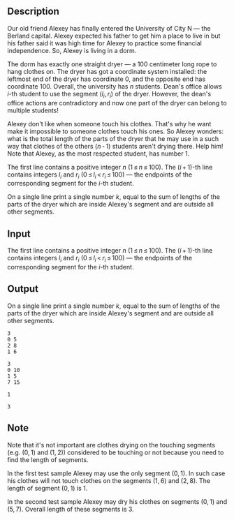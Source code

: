 ## Description

<div><p>Our old friend Alexey has finally entered the University of City N — the Berland capital. Alexey expected his father to get him a place to live in but his father said it was high time for Alexey to practice some financial independence. So, Alexey is living in a dorm. </p><p>The dorm has exactly one straight dryer — a <span class="tex-span">100</span> centimeter long rope to hang clothes on. The dryer has got a coordinate system installed: the leftmost end of the dryer has coordinate <span class="tex-span">0</span>, and the opposite end has coordinate <span class="tex-span">100</span>. Overall, the university has <span class="tex-span"><i>n</i></span> students. Dean's office allows <span class="tex-span"><i>i</i></span>-th student to use the segment <span class="tex-span">(<i>l</i><sub class="lower-index"><i>i</i></sub>, <i>r</i><sub class="lower-index"><i>i</i></sub>)</span> of the dryer. However, the dean's office actions are contradictory and now one part of the dryer can belong to multiple students!</p><p>Alexey don't like when someone touch his clothes. That's why he want make it impossible to someone clothes touch his ones. So Alexey wonders: what is the total length of the parts of the dryer that he may use in a such way that clothes of the others <span class="tex-span">(<i>n</i> - 1)</span> students aren't drying there. Help him! Note that Alexey, as the most respected student, has number 1.</p></div><div class="input-specification"><p>The first line contains a positive integer <span class="tex-span"><i>n</i></span> (<span class="tex-span">1 ≤ <i>n</i> ≤ 100</span>). The <span class="tex-span">(<i>i</i> + 1)</span>-th line contains integers <span class="tex-span"><i>l</i><sub class="lower-index"><i>i</i></sub></span> and <span class="tex-span"><i>r</i><sub class="lower-index"><i>i</i></sub></span> (<span class="tex-span">0 ≤ <i>l</i><sub class="lower-index"><i>i</i></sub> &lt; <i>r</i><sub class="lower-index"><i>i</i></sub> ≤ 100</span>) —&nbsp;the endpoints of the corresponding segment for the <span class="tex-span"><i>i</i></span>-th student.</p></div><div class="output-specification"><p>On a single line print a single number <span class="tex-span"><i>k</i></span>, equal to the sum of lengths of the parts of the dryer which are inside Alexey's segment and are outside all other segments.</p></div>

## Input

<p>The first line contains a positive integer <span class="tex-span"><i>n</i></span> (<span class="tex-span">1 ≤ <i>n</i> ≤ 100</span>). The <span class="tex-span">(<i>i</i> + 1)</span>-th line contains integers <span class="tex-span"><i>l</i><sub class="lower-index"><i>i</i></sub></span> and <span class="tex-span"><i>r</i><sub class="lower-index"><i>i</i></sub></span> (<span class="tex-span">0 ≤ <i>l</i><sub class="lower-index"><i>i</i></sub> &lt; <i>r</i><sub class="lower-index"><i>i</i></sub> ≤ 100</span>) —&nbsp;the endpoints of the corresponding segment for the <span class="tex-span"><i>i</i></span>-th student.</p>

## Output

<p>On a single line print a single number <span class="tex-span"><i>k</i></span>, equal to the sum of lengths of the parts of the dryer which are inside Alexey's segment and are outside all other segments.</p>





```input1
3
0 5
2 8
1 6

```




```input2
3
0 10
1 5
7 15

```




```output1
1

```




```output2
3

```



## Note

<p>Note that it's not important are clothes drying on the touching segments (e.g. <span class="tex-span">(0, 1)</span> and <span class="tex-span">(1, 2)</span>) considered to be touching or not because you need to find the length of segments.</p><p>In the first test sample Alexey may use the only segment <span class="tex-span">(0, 1)</span>. In such case his clothes will not touch clothes on the segments <span class="tex-span">(1, 6)</span> and <span class="tex-span">(2, 8)</span>. The length of segment <span class="tex-span">(0, 1)</span> is 1.</p><p>In the second test sample Alexey may dry his clothes on segments <span class="tex-span">(0, 1)</span> and <span class="tex-span">(5, 7)</span>. Overall length of these segments is 3.</p>
